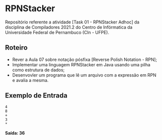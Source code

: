 # RPNStacker
Repositório referente a atividade [Task 01 - RPNStacker Adhoc] da disciplina de Compiladores 2021.2 do Centro de Infórmatica da Universidade Federal de Pernambuco (CIn - UFPE). 

## Roteiro
- Rever a Aula 07 sobre notação pósfixa [Reverse Polish Notation - RPN];
- Implementar uma linguagem RPNStacker em Java usando uma pilha como estrutura de dados;
- Desenvovler um programa que lê um arquivo com a expressão em RPN e avalia a mesma.

## Exemplo de Entrada
```
4
8
+
3
*
```

**Saída: 36**
